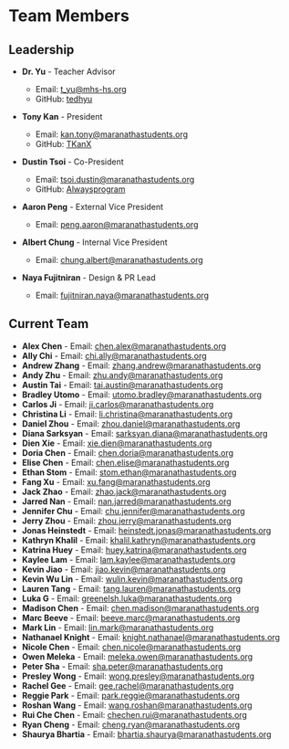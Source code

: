 # Team Members

## Leadership

- **Dr. Yu** - Teacher Advisor

  - Email: [t_yu@mhs-hs.org](mailto:t_yu@mhs-hs.org)
  - GitHub: [tedhyu](https://github.com/tedhyu)

- **Tony Kan** - President

  - Email: [kan.tony@maranathastudents.org](mailto:kan.tony@maranathastudents.org)
  - GitHub: [TKanX](https://github.com/TKanX)

- **Dustin Tsoi** - Co-President

  - Email: [tsoi.dustin@maranathastudents.org](mailto:tsoi.dustin@maranathastudents.org)
  - GitHub: [Alwaysprogram](https://github.com/Alwaysprogram)

- **Aaron Peng** - External Vice President

  - Email: [peng.aaron@maranathastudents.org](mailto:peng.aaron@maranathastudents.org)

- **Albert Chung** - Internal Vice President

  - Email: [chung.albert@maranathastudents.org](mailto:chung.albert@maranathastudents.org)

- **Naya Fujitniran** - Design & PR Lead

  - Email: [fujitniran.naya@maranathastudents.org](mailto:fujitniran.naya@maranathastudents.org)

## Current Team

- **Alex Chen** - Email: [chen.alex@maranathastudents.org](mailto:chen.alex@maranathastudents.org)
- **Ally Chi** - Email: [chi.ally@maranathastudents.org](mailto:chi.ally@maranathastudents.org)
- **Andrew Zhang** - Email: [zhang.andrew@maranathastudents.org](mailto:zhang.andrew@maranathastudents.org)
- **Andy Zhu** - Email: [zhu.andy@maranathastudents.org](mailto:zhu.andy@maranathastudents.org)
- **Austin Tai** - Email: [tai.austin@maranathastudents.org](mailto:tai.austin@maranathastudents.org)
- **Bradley Utomo** - Email: [utomo.bradley@maranathastudents.org](mailto:utomo.bradley@maranathastudents.org)
- **Carlos Ji** - Email: [ji.carlos@maranathastudents.org](mailto:ji.carlos@maranathastudents.org)
- **Christina Li** - Email: [li.christina@maranathastudents.org](mailto:li.christina@maranathastudents.org)
- **Daniel Zhou** - Email: [zhou.daniel@maranathastudents.org](mailto:zhou.daniel@maranathastudents.org)
- **Diana Sarksyan** - Email: [sarksyan.diana@maranathastudents.org](mailto:sarksyan.diana@maranathastudents.org)
- **Dien Xie** - Email: [xie.dien@maranathastudents.org](mailto:xie.dien@maranathastudents.org)
- **Doria Chen** - Email: [chen.doria@maranathastudents.org](mailto:chen.doria@maranathastudents.org)
- **Elise Chen** - Email: [chen.elise@maranathastudents.org](mailto:chen.elise@maranathastudents.org)
- **Ethan Stom** - Email: [stom.ethan@maranathastudents.org](mailto:stom.ethan@maranathastudents.org)
- **Fang Xu** - Email: [xu.fang@maranathastudents.org](mailto:xu.fang@maranathastudents.org)
- **Jack Zhao** - Email: [zhao.jack@maranathastudents.org](mailto:zhao.jack@maranathastudents.org)
- **Jarred Nan** - Email: [nan.jarred@maranathastudents.org](mailto:nan.jarred@maranathastudents.org)
- **Jennifer Chu** - Email: [chu.jennifer@maranathastudents.org](mailto:chu.jennifer@maranathastudents.org)
- **Jerry Zhou** - Email: [zhou.jerry@maranathastudents.org](mailto:zhou.jerry@maranathastudents.org)
- **Jonas Heinstedt** - Email: [heinstedt.jonas@maranathastudents.org](mailto:heinstedt.jonas@maranathastudents.org)
- **Kathryn Khalil** - Email: [khalil.kathryn@maranathastudents.org](mailto:khalil.kathryn@maranathastudents.org)
- **Katrina Huey** - Email: [huey.katrina@maranathastudents.org](mailto:huey.katrina@maranathastudents.org)
- **Kaylee Lam** - Email: [lam.kaylee@maranathastudents.org](mailto:lam.kaylee@maranathastudents.org)
- **Kevin Jiao** - Email: [jiao.kevin@maranathastudents.org](mailto:jiao.kevin@maranathastudents.org)
- **Kevin Wu Lin** - Email: [wulin.kevin@maranathastudents.org](mailto:wulin.kevin@maranathastudents.org)
- **Lauren Tang** - Email: [tang.lauren@maranathastudents.org](mailto:tang.lauren@maranathastudents.org)
- **Luka G** - Email: [greenelsh.luka@maranathastudents.org](mailto:greenelsh.luka@maranathastudents.org)
- **Madison Chen** - Email: [chen.madison@maranathastudents.org](mailto:chen.madison@maranathastudents.org)
- **Marc Beeve** - Email: [beeve.marc@maranathastudents.org](mailto:beeve.marc@maranathastudents.org)
- **Mark Lin** - Email: [lin.mark@maranathastudents.org](mailto:lin.mark@maranathastudents.org)
- **Nathanael Knight** - Email: [knight.nathanael@maranathastudents.org](mailto:knight.nathanael@maranathastudents.org)
- **Nicole Chen** - Email: [chen.nicole@maranathastudents.org](mailto:chen.nicole@maranathastudents.org)
- **Owen Meleka** - Email: [meleka.owen@maranathastudents.org](mailto:meleka.owen@maranathastudents.org)
- **Peter Sha** - Email: [sha.peter@maranathastudents.org](mailto:sha.peter@maranathastudents.org)
- **Presley Wong** - Email: [wong.presley@maranathastudents.org](mailto:wong.presley@maranathastudents.org)
- **Rachel Gee** - Email: [gee.rachel@maranathastudents.org](mailto:gee.rachel@maranathastudents.org)
- **Reggie Park** - Email: [park.reggie@maranathastudents.org](mailto:park.reggie@maranathastudents.org)
- **Roshan Wang** - Email: [wang.roshan@maranathastudents.org](mailto:wang.roshan@maranathastudents.org)
- **Rui Che Chen** - Email: [chechen.rui@maranathastudents.org](mailto:chechen.rui@maranathastudents.org)
- **Ryan Cheng** - Email: [cheng.ryan@maranathastudents.org](mailto:cheng.ryan@maranathastudents.org)
- **Shaurya Bhartia** - Email: [bhartia.shaurya@maranathastudents.org](mailto:bhartia.shaurya@maranathastudents.org)
